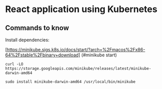 # React application using Kubernetes

## Commands to know

Install dependencies:

[https://minikube.sigs.k8s.io/docs/start/?arch=%2Fmacos%2Fx86-64%2Fstable%2Fbinary+download] (#minikube start)

```shell
curl -LO https://storage.googleapis.com/minikube/releases/latest/minikube-darwin-amd64
```

```shell
sudo install minikube-darwin-amd64 /usr/local/bin/minikube
```
